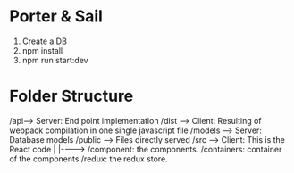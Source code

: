 # Porter & Sail

1) Create a DB
2) npm install
3) npm run start:dev

# Folder Structure
/api--> Server: End point implementation
/dist --> Client: Resulting of webpack compilation in one single javascript file
/models --> Server: Database models
/public --> Files directly served
/src --> Client: This is the React code
|
|---->  /component: the components.
        /containers: container of the components
        /redux: the redux store.
